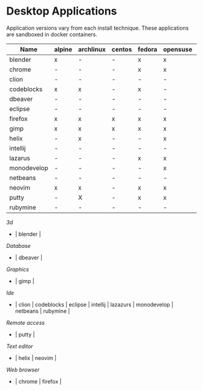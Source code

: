 # Desktop Applications

Application versions vary from each install technique. These applications are sandboxed in docker containers. 

|Name|alpine|archlinux|centos|fedora|opensuse|ubuntu|nix|
|----|---|---|---|---|---|---|---|
| blender | x | - | - | x | x | x | - |
| chrome | - | - | - | x | x | x | - |
| clion | - | - | - | -  | - | x | - |
| codeblocks | x | x | - | x | - | x | x |
| dbeaver | - | - | - | - | - | x | x |
| eclipse | - | - | - | - | - | x | - |
| firefox | x | x | x | x | x | x |
| gimp | x | x | x | x | x | x | x |
| helix | - | x | - | - | x | x | x |
| intellij | - | - | -  | - | - | x | - |
| lazarus | - | - | - | x | x | x | x |
| monodevelop | - | - | - | - | x | x | - |
| netbeans | - | - | -| - | - | x | x |
| neovim | x | x| - | x | x | x | x |
| putty | - | X | - | x | x | x | x |
| rubymine | - | - | - | - | - | x | - |

*3d*
- | blender |

*Database*
- | dbeaver |

*Graphics*
- | gimp |

*Ide*
- | clion | codeblocks | eclipse | intellij | lazazurs | monodevelop | netbeans | rubymine |

*Remote access*
- | putty |

*Text editor*
- | helix | neovim |

*Web browser*
- | chrome | firefox |
